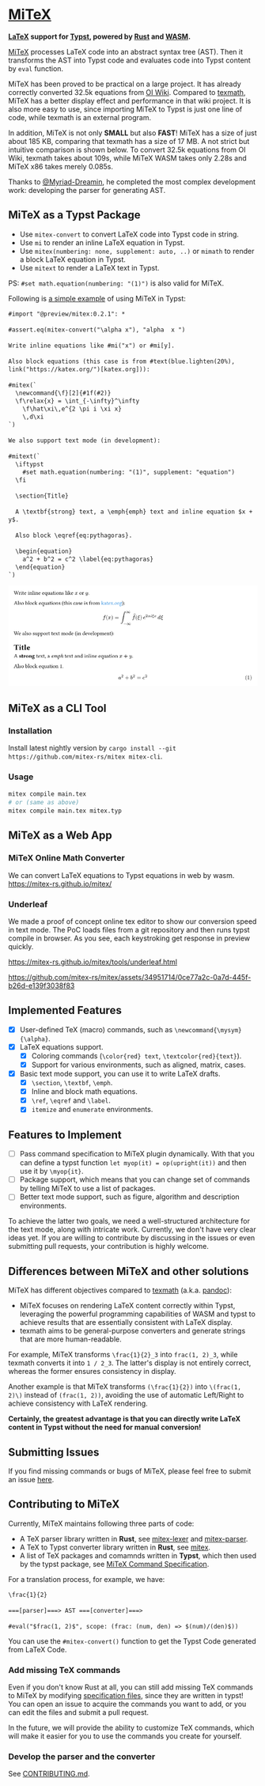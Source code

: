 # [MiTeX](https://github.com/mitex-rs/mitex)

**[LaTeX](https://www.latex-project.org/) support for [Typst](https://typst.app/), powered by [Rust](https://www.rust-lang.org/) and [WASM](https://webassembly.org/).**

[MiTeX](https://github.com/mitex-rs/mitex) processes LaTeX code into an abstract syntax tree (AST). Then it transforms the AST into Typst code and evaluates code into Typst content by `eval` function.

MiTeX has been proved to be practical on a large project. It has already correctly converted 32.5k equations from [OI Wiki](https://github.com/OI-wiki/OI-wiki). Compared to [texmath](https://github.com/jgm/texmath), MiTeX has a better display effect and performance in that wiki project. It is also more easy to use, since importing MiTeX to Typst is just one line of code, while texmath is an external program.

In addition, MiTeX is not only **SMALL** but also **FAST**! MiTeX has a size of just about 185 KB, comparing that texmath has a size of 17 MB. A not strict but intuitive comparison is shown below. To convert 32.5k equations from OI Wiki, texmath takes about 109s, while MiTeX WASM takes only 2.28s and MiTeX x86 takes merely 0.085s.

Thanks to [@Myriad-Dreamin](https://github.com/Myriad-Dreamin), he completed the most complex development work: developing the parser for generating AST.

## MiTeX as a Typst Package

- Use `mitex-convert` to convert LaTeX code into Typst code in string.
- Use `mi` to render an inline LaTeX equation in Typst.
- Use `mitex(numbering: none, supplement: auto, ..)` or `mimath` to render a block LaTeX equation in Typst.
- Use `mitext` to render a LaTeX text in Typst.

PS: `#set math.equation(numbering: "(1)")` is also valid for MiTeX.

Following is [a simple example](https://github.com/mitex-rs/mitex/blob/main/packages/mitex/examples/example.typ) of using MiTeX in Typst:

```typst
#import "@preview/mitex:0.2.1": *

#assert.eq(mitex-convert("\alpha x"), "alpha  x ")

Write inline equations like #mi("x") or #mi[y].

Also block equations (this case is from #text(blue.lighten(20%), link("https://katex.org/")[katex.org])):

#mitex(`
  \newcommand{\f}[2]{#1f(#2)}
  \f\relax{x} = \int_{-\infty}^\infty
    \f\hat\xi\,e^{2 \pi i \xi x}
    \,d\xi
`)

We also support text mode (in development):

#mitext(`
  \iftypst
    #set math.equation(numbering: "(1)", supplement: "equation")
  \fi

  \section{Title}

  A \textbf{strong} text, a \emph{emph} text and inline equation $x + y$.

  Also block \eqref{eq:pythagoras}.

  \begin{equation}
    a^2 + b^2 = c^2 \label{eq:pythagoras}
  \end{equation}
`)
```

![example](packages/mitex/examples/example.png)

## MiTeX as a CLI Tool

### Installation

Install latest nightly version by `cargo install --git https://github.com/mitex-rs/mitex mitex-cli`.

### Usage

```bash
mitex compile main.tex
# or (same as above)
mitex compile main.tex mitex.typ
```

## MiTeX as a Web App

### MiTeX Online Math Converter

We can convert LaTeX equations to Typst equations in web by wasm. https://mitex-rs.github.io/mitex/

### Underleaf

We made a proof of concept online tex editor to show our conversion speed in text mode. The PoC loads files from a git repository and then runs typst compile in browser. As you see, each keystroking get response in preview quickly.

https://mitex-rs.github.io/mitex/tools/underleaf.html

https://github.com/mitex-rs/mitex/assets/34951714/0ce77a2c-0a7d-445f-b26d-e139f3038f83

## Implemented Features

- [x] User-defined TeX (macro) commands, such as `\newcommand{\mysym}{\alpha}`.
- [x] LaTeX equations support.
  - [x] Coloring commands (`\color{red} text`, `\textcolor{red}{text}`).
  - [x] Support for various environments, such as aligned, matrix, cases.
- [x] Basic text mode support, you can use it to write LaTeX drafts.
  - [x] `\section`, `\textbf`, `\emph`.
  - [x] Inline and block math equations.
  - [x] `\ref`, `\eqref` and `\label`.
  - [x] `itemize` and `enumerate` environments.

## Features to Implement

- [ ] Pass command specification to MiTeX plugin dynamically. With that you can define a typst function `let myop(it) = op(upright(it))` and then use it by `\myop{it}`.
- [ ] Package support, which means that you can change set of commands by telling MiTeX to use a list of packages.
- [ ] Better text mode support, such as figure, algorithm and description environments.

To achieve the latter two goals, we need a well-structured architecture for the text mode, along with intricate work. Currently, we don't have very clear ideas yet. If you are willing to contribute by discussing in the issues or even submitting pull requests, your contribution is highly welcome.

## Differences between MiTeX and other solutions

MiTeX has different objectives compared to [texmath](https://github.com/jgm/texmath) (a.k.a. [pandoc](https://pandoc.org/)):

- MiTeX focuses on rendering LaTeX content correctly within Typst, leveraging the powerful programming capabilities of WASM and typst to achieve results that are essentially consistent with LaTeX display.
- texmath aims to be general-purpose converters and generate strings that are more human-readable.

For example, MiTeX transforms `\frac{1}{2}_3` into `frac(1, 2)_3`, while texmath converts it into `1 / 2_3`. The latter's display is not entirely correct, whereas the former ensures consistency in display.

Another example is that MiTeX transforms `(\frac{1}{2})` into `\(frac(1, 2)\)` instead of `(frac(1, 2))`, avoiding the use of automatic Left/Right to achieve consistency with LaTeX rendering.

**Certainly, the greatest advantage is that you can directly write LaTeX content in Typst without the need for manual conversion!**

## Submitting Issues

If you find missing commands or bugs of MiTeX, please feel free to submit an issue [here](https://github.com/mitex-rs/mitex/issues).

## Contributing to MiTeX

Currently, MiTeX maintains following three parts of code:

- A TeX parser library written in **Rust**, see [mitex-lexer](https://github.com/mitex-rs/mitex/tree/main/crates/mitex-lexer) and [mitex-parser](https://github.com/mitex-rs/mitex/tree/main/crates/mitex-parser).
- A TeX to Typst converter library written in **Rust**, see [mitex](https://github.com/mitex-rs/mitex/tree/main/crates/mitex).
- A list of TeX packages and comamnds written in **Typst**, which then used by the typst package, see [MiTeX Command Specification](https://github.com/mitex-rs/mitex/tree/main/packages/mitex/specs).

For a translation process, for example, we have:

```
\frac{1}{2}

===[parser]===> AST ===[converter]===>

#eval("$frac(1, 2)$", scope: (frac: (num, den) => $(num)/(den)$))
```

You can use the `#mitex-convert()` function to get the Typst Code generated from LaTeX Code.

### Add missing TeX commands

Even if you don't know Rust at all, you can still add missing TeX commands to MiTeX by modifying [specification files](https://github.com/mitex-rs/mitex/tree/main/packages/mitex/specs), since they are written in typst! You can open an issue to acquire the commands you want to add, or you can edit the files and submit a pull request.

In the future, we will provide the ability to customize TeX commands, which will make it easier for you to use the commands you create for yourself.

### Develop the parser and the converter

See [CONTRIBUTING.md](https://github.com/mitex-rs/mitex/blob/main/CONTRIBUTING.md).
